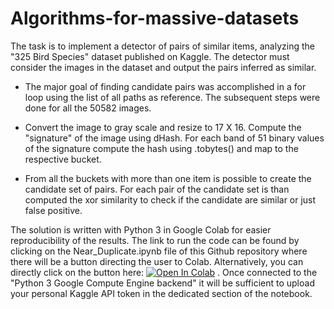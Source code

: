 # Algorithms-for-massive-datasets
The task is to implement a detector of pairs of similar items, analyzing the "325 Bird Species" dataset published on Kaggle. The detector must consider the images in the dataset and output the pairs inferred as similar.

- The major goal of finding candidate pairs was accomplished in a for loop using the list of all paths as reference. The subsequent steps were done for all the 50582 images. 

- Convert the image to gray scale and resize to 17 X 16. Compute the "signature" of the image using dHash. For each band of 51 binary values of the signature compute the hash using .tobytes() and map to the respective bucket.

- From all the buckets with more than one item is possible to create the candidate set of pairs. For each pair of the candidate set is than computed the xor similarity to check if the candidate are similar or just false positive. 

The solution is written with Python 3 in Google Colab for easier reproducibility of the results. The link to run the code can be found by clicking on the Near_Duplicate.ipynb file of this Github repository where there will be a button directing the user to Colab. Alternatively, you can directly click on the button here: [![Open In Colab](https://colab.research.google.com/assets/colab-badge.svg)](https://colab.research.google.com/github/marco-deltreppo/Algorithms-for-massive-datasets/blob/main/Near_duplicate.ipynb)
. Once connected to the "Python 3 Google Compute Engine backend" it will be sufficient to upload your personal Kaggle API token in the dedicated section of the notebook.
